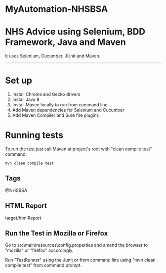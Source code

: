 # MyAutomation-NHSBSA

# NHS Advice using Selenium, BDD Framework, Java and Maven

It uses Selenium, Cucumber, JUnit and Maven.


---

# Set up #

1. Install Chrome and Gecko drivers
2. Install Java 8
3. Install Maven locally to run from command line
4. Add Maven dependencies for Selenium and Cucumber 
5. Add Maven Compiler and Sure fire plugins


# Running tests #

To run the test just call Maven at project's root with "clean compile test" command:
```
mvn clean compile test
```

## Tags ##
@NHSBSA

## HTML Report ##

target/htmlReport

## Run the Test in Mozilla or Firefox ##

Go to src\main\resources\config.properties and amend the browser to "mozilla" or "firefox" accordingly.

Run "TestRunner" using the Junit or from command line using "mvn clean compile test" from command prompt.

